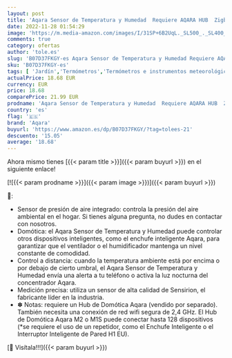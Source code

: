 ```yaml
---
layout: post
title: 'Aqara Sensor de Temperatura y Humedad  Requiere AQARA HUB  Zigbee  para Control a Distancia y Domótica  Termómetro Higrómetro Inalámbrico  Compatible con Apple HomeKit  Alexa  Funciona con IFTTT'
date: 2022-11-28 01:54:29
image: 'https://m.media-amazon.com/images/I/31SP+6B2UqL._SL500_._SL400_.jpg'
comments: true
category: ofertas
author: 'tole.es'
slug: 'B07D37FKGY-es Aqara Sensor de Temperatura y Humedad Requiere AQARA HUB...'
sku: 'B07D37FKGY-es'
tags: [ 'Jardín','Termómetros','Termómetros e instrumentos meteorológicos','apple','aqara','🇪🇸', ]
actualPrice: 18.68 EUR
currency: EUR
price: 18.68
comparePrice: 21.99 EUR
prodname: 'Aqara Sensor de Temperatura y Humedad  Requiere AQARA HUB  Zigbee  para Control a Distancia y Domótica  Termómetro Higrómetro Inalámbrico  Compatible con Apple HomeKit  Alexa  Funciona con IFTTT'
country: 'es'
flag: '🇪🇸'
brand: 'Aqara'
buyurl: 'https://www.amazon.es/dp/B07D37FKGY/?tag=tolees-21'
descuento: '15.05'
average: '18.68'
---
```


Ahora mismo tienes [{{< param title >}}]({{< param buyurl >}}) en el siguiente enlace!

[![{{< param prodname >}}]({{< param image >}})]({{< param buyurl >}})

🔎:

- Sensor de presión de aire integrado: controla la presión del aire ambiental en el hogar. Si tienes alguna pregunta, no dudes en contactar con nosotros.
- Domótica: el Aqara Sensor de Temperatura y Humedad puede controlar otros dispositivos inteligentes, como el enchufe inteligente Aqara, para garantizar que el ventilador o el humidificador mantenga un nivel constante de comodidad.
- Control a distancia: cuando la temperatura ambiente está por encima o por debajo de cierto umbral, el Aqara Sensor de Temperatura y Humedad envía una alerta a tu teléfono o activa la luz nocturna del concentrador Aqara.
- Medición precisa: utiliza un sensor de alta calidad de Sensirion, el fabricante líder en la industria.
- ✽ Notas: requiere un Hub de Domótica Aqara (vendido por separado). También necesita una conexión de red wifi segura de 2,4 GHz. El Hub de Domótica Aqara M2 o M1S puede conectar hasta 128 dispositivos (*se requiere el uso de un repetidor, como el Enchufe Inteligente o el Interruptor Inteligente de Pared H1 EU).

[🛒 Visítala!!!]({{< param buyurl >}})

